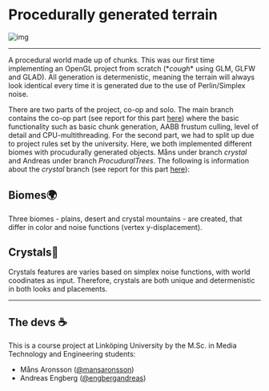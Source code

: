 # Procedurally generated terrain
![img](https://i.ibb.co/6Xj2nvn/biomes.png)

---

A procedural world made up of chunks. This was our first time implementing an OpenGL project from scratch (\**cough*\* using GLM, GLFW and GLAD). All generation is determenistic, meaning the terrain will always look identical every time it is generated due to the use of Perlin/Simplex noise.

There are two parts of the project, co-op and solo. The main branch contains the co-op part (see report for this part [here](TSBK03_manar189_anden561.pdf)) where the basic functionality such as basic chunk generation, AABB frustum culling, level of detail and CPU-multithreading. For the second part, we had to split up due to project rules set by the university. Here, we both implemented different biomes with procudurally generated objects. Måns under branch *crystal* and Andreas under branch *ProcuduralTrees*. The following is information about the *crystal* branch (see report for this part [here](manar189_TNM084_HT21.pdf)):

## Biomes🌍
Three biomes - plains, desert and crystal mountains - are created, that differ in color and noise functions (vertex y-displacement).

## Crystals💎
Crystals features are varies based on simplex noise functions, with world coodinates as input. Therefore, crystals are both unique and determenistic in both looks and placements.

---

## The devs ☕
This is a course project at Linköping University by the M.Sc. in Media Technology and Engineering students:
- Måns Aronsson ([@mansaronsson](https://github.com/mansaronsson))
- Andreas Engberg ([@engbergandreas](https://github.com/engbergandreas))
